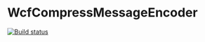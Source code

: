 # WcfCompressMessageEncoder

[![Build status](https://ci.appveyor.com/api/projects/status/x880ggb0hx6chjdf?svg=true)](https://ci.appveyor.com/project/PajoCz/wcfcompressmessageencoder)
